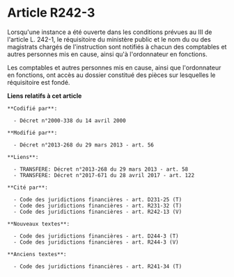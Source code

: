 # Article R242-3

Lorsqu'une instance a été ouverte dans les conditions prévues au III de l'article L. 242-1, le réquisitoire du ministère
public et le nom du ou des magistrats chargés de l'instruction sont notifiés à chacun des comptables et autres personnes mis
en cause, ainsi qu'à l'ordonnateur en fonctions. 

Les comptables et autres personnes mis en cause, ainsi que l'ordonnateur en fonctions, ont accès au dossier constitué des
pièces sur lesquelles le réquisitoire est fondé.

**Liens relatifs à cet article**

	**Codifié par**:

	  - Décret n°2000-338 du 14 avril 2000

	**Modifié par**:

	  - Décret n°2013-268 du 29 mars 2013 - art. 56

	**Liens**:

	  - TRANSFERE: Décret n°2013-268 du 29 mars 2013 - art. 58
	  - TRANSFERE: Décret n°2017-671 du 28 avril 2017 - art. 122

	**Cité par**:

	  - Code des juridictions financières - art. D231-25 (T)
	  - Code des juridictions financières - art. R231-32 (T)
	  - Code des juridictions financières - art. R242-13 (V)

	**Nouveaux textes**:

	  - Code des juridictions financières - art. D244-3 (T)
	  - Code des juridictions financières - art. R244-3 (V)

	**Anciens textes**:

	  - Code des juridictions financières - art. R241-34 (T)
